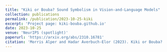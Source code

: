 ```yaml
---
title: "Kiki or Bouba? Sound Symbolism in Vision-and-Language Models"
collection: publications
permalink: /publication/2023-10-25-kiki
excerpt: 'Project page: kiki-bouba.github.io'
date: 2023-10-25
venue: 'NeurIPS (spotlight)'
paperurl: 'https://arxiv.org/abs/2310.16781'
citation: 'Morris Alper and Hadar Averbuch-Elor (2023). Kiki or Bouba? Sound Symbolism in Vision-and-Language Models.'
---
```

